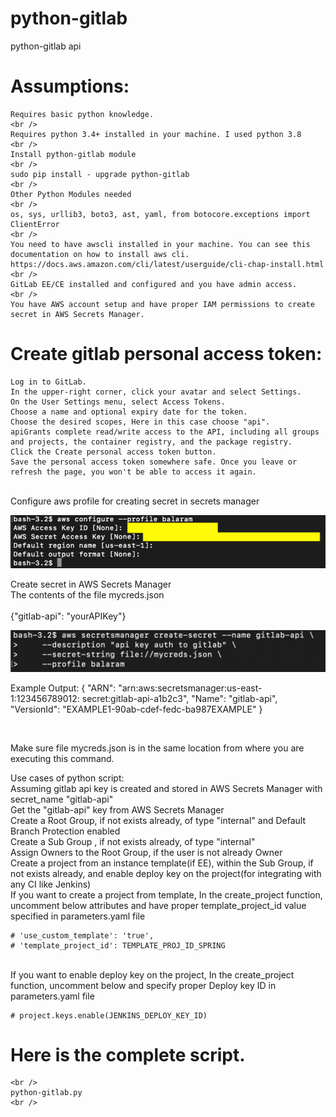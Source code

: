 # python-gitlab
python-gitlab api 

# Assumptions:
    Requires basic python knowledge.
    <br />
    Requires python 3.4+ installed in your machine. I used python 3.8
    <br />
    Install python-gitlab module
    <br />
    sudo pip install - upgrade python-gitlab
    <br />
    Other Python Modules needed
    <br />
    os, sys, urllib3, boto3, ast, yaml, from botocore.exceptions import ClientError
    <br />
    You need to have awscli installed in your machine. You can see this documentation on how to install aws cli.
    https://docs.aws.amazon.com/cli/latest/userguide/cli-chap-install.html
    <br />
    GitLab EE/CE installed and configured and you have admin access.
    <br />
    You have AWS account setup and have proper IAM permissions to create secret in AWS Secrets Manager.

# Create gitlab personal access token:

    Log in to GitLab.
    In the upper-right corner, click your avatar and select Settings.
    On the User Settings menu, select Access Tokens.
    Choose a name and optional expiry date for the token.
    Choose the desired scopes, Here in this case choose "api". 
    apiGrants complete read/write access to the API, including all groups and projects, the container registry, and the package registry.
    Click the Create personal access token button.
    Save the personal access token somewhere safe. Once you leave or refresh the page, you won't be able to access it again.
    
<br />
Configure aws profile for creating secret in secrets manager

  ![picture](img/awscli_profile.png)
<br />

Create secret in AWS Secrets Manager
<br />
  The contents of the file mycreds.json
  <br />  
  {"gitlab-api": "yourAPIKey"}
<br />  

  ![picture](img/secretsmanager.png)

  Example Output:
  {
  "ARN": "arn:aws:secretsmanager:us-east-1:123456789012: secret:gitlab-api-a1b2c3",
  "Name": "gitlab-api",
  "VersionId": "EXAMPLE1-90ab-cdef-fedc-ba987EXAMPLE"
  }

<br />  

Make sure file mycreds.json is in the same location from where you are executing this command. 
<br />

Use cases of python script:
<br />
Assuming gitlab api key is created and stored in AWS Secrets Manager with secret_name "gitlab-api"
<br />
Get the "gitlab-api" key from AWS Secrets Manager
<br />
Create a Root Group, if not exists already, of type "internal" and Default Branch Protection enabled
<br />
Create a Sub Group , if not exists already, of type "internal"
<br />
Assign Owners to the Root Group, if the user is not already Owner
<br />
Create a project from an instance template(if EE), within the Sub Group, if not exists already, and enable deploy key on the project(for integrating with any CI like Jenkins)
<br />
If you want to create a project from template, In the create_project function, uncomment below attributes and have proper template_project_id value specified in parameters.yaml file
<br />

    # 'use_custom_template': 'true',
    # 'template_project_id': TEMPLATE_PROJ_ID_SPRING
<br />    
If you want to enable deploy key on the project, In the create_project function, uncomment below and specify proper Deploy key ID in parameters.yaml file

    # project.keys.enable(JENKINS_DEPLOY_KEY_ID)


# Here is the complete script. 
    <br />
    python-gitlab.py
    <br />
